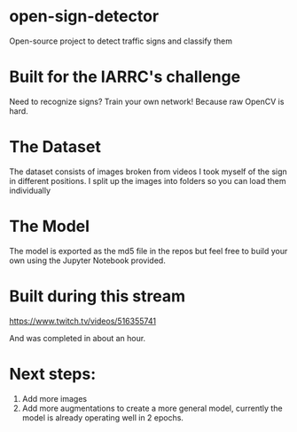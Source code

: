 # open-sign-detector
Open-source project to detect traffic signs and classify them

# Built for the IARRC's challenge

Need to recognize signs? Train your own network! Because raw OpenCV is hard.

# The Dataset

The dataset consists of images broken from videos I took myself of the sign in different positions. I split up the images into folders so you can load them individually


# The Model

The model is exported as the md5 file in the repos but feel free to build your own using the Jupyter Notebook provided.


# Built during this stream

https://www.twitch.tv/videos/516355741

And was completed in about an hour.

# Next steps:

1. Add more images
2. Add more augmentations to create a more general model, currently the model is already operating well in 2 epochs.
